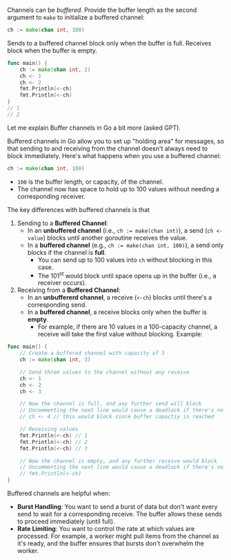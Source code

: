 Channels can be *buffered*. Provide the buffer length as the second argument to `make` to initialize a buffered channel:

```go
ch := make(chan int, 100)
```

Sends to a buffered channel block only when the buffer is full. Receives block when the buffer is empty.

```go
func main() {
	ch := make(chan int, 2)
	ch <- 1
	ch <- 2
	fmt.Println(<-ch)
	fmt.Println(<-ch)
}
// 1
// 2
```

Let me explain Buffer channels in Go a bit more (asked GPT).

Buffered channels in Go allow you to set up "holding area" for messages, so that sending to and receiving from the channel doesn't always need to block immediately. Here's what happens when you use a buffered channel:
```go
ch := make(chan int, 100)
```
- `100` is the buffer length, or capacity, of the channel.
- The channel now has space to hold up to 100 values without needing a corresponding receiver.

The key differences with buffered channels is that
1. Sending to a **Buffered Channel**:
	- In an **unbuffered channel** (i.e., `ch := make(chan int)`), a send (`ch <- value`) blocks until another goroutine receives the value.
	- In a **buffered channel** (e.g., `ch := make(chan int, 100)`), a send only blocks if the channel is **full**.
		- You can send up to 100 values into `ch` without blocking in this case.
		- The 101<sup>st</sup> would block until space opens up in the buffer (i.e., a receiver occurs).
2. Receiving from a **Buffered Channel**:
	- In an **unbuffererd channel**, a receive (`<-ch`) blocks until there's a corresponding send.
	- In a **buffered channel**, a receive blocks only when the buffer is **empty**.
		- For example, if there are 10 values in a 100-capacity channel, a receive will take the first value without blocking.
Example:
```go
func main() {
	// Create a buffered channel with capacity of 3
	ch := make(chan int, 3)

	// Send three values to the channel without any receive
	ch <- 1
	ch <- 2
	ch <- 3

	// Now the channel is full, and any further send will block
	// Uncommenting the next line would cause a deadlock if there's no receiver
	// ch <- 4 // this would block since buffer capactiy is reached

	// Receiving values
	fmt.Println(<-ch) // 1
	fmt.Println(<-ch) // 2
	fmt.Println(<-ch) // 3

	// Now the channel is empty, and any further receive would block
	// Uncommenting the next line would cause a deadlock if there's no sender
	// fmt.Println(<-ch)
}
```

Buffered channels are helpful when:
- **Burst Handling**: You want to send a burst of data but don't want every send to wait for a corresponding receive. The buffer allows these sends to proceed immediately (until full).
- **Rate Limiting**: You want to control the rate at which values are processed. For example, a worker might pull items from the channel as it's ready, and the buffer ensures that bursts don't overwhelm the worker.